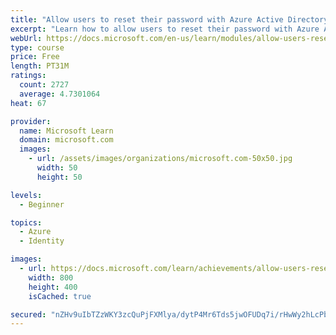 ```yaml
---
title: "Allow users to reset their password with Azure Active Directory self-service password reset"
excerpt: "Learn how to allow users to reset their password with Azure Active Directory self-service password reset."
webUrl: https://docs.microsoft.com/en-us/learn/modules/allow-users-reset-their-password/
type: course
price: Free
length: PT31M
ratings:
  count: 2727
  average: 4.7301064
heat: 67

provider:
  name: Microsoft Learn
  domain: microsoft.com
  images:
    - url: /assets/images/organizations/microsoft.com-50x50.jpg
      width: 50
      height: 50

levels:
  - Beginner

topics:
  - Azure
  - Identity

images:
  - url: https://docs.microsoft.com/learn/achievements/allow-users-reset-their-password-social.png
    width: 800
    height: 400
    isCached: true

secured: "nZHv9uIbTZzWKY3zcQuPjFXMlya/dytP4Mr6Tds5jwOFUDq7i/rHwWy2hLcPbZFNvmEitbGKbLruHhq0wCKUOLLbQIg7nZFSLpfyoQ8FqNgua++3OpFA80IYbAzQ+rXTVsqws4y81MN61uRxew8DsDvPLoSzVk5DO+YJ+TODUWn1v0pM5dm3pA/JahIsHxWwE2worPMQxxKpduoC7JFKLsUTE0GoYP8cUnxAysb5A52dsn7AnNIxbvWaquYRszXbMK2Uo+xtZcMKoA5YCgAvuX3FFiG5nc3UC4BIjGYHByBaxHEjc26xFt2OCo9y6X6KL3iu97jZlphG2YySz3y0SW3X/weVaSCRYhIlgB6NbMCVX3bcPj4/prE3vhDToZD2dkW2+jl8yxp7MIxYXKmHcwoB6P6ZRbay/gYo6LYNmxo=;saOOwkhXcuozDCyYc5p+Ew=="
---
```


